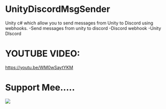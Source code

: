 # UnityDiscordMsgSender
Unity c# which allow you to send messages from Unity to Discord using webhooks.
-Send messages from unity to discord
-Discord webhook
-Unity DIscord

# YOUTUBE VIDEO:
https://youtu.be/WM0wSaytYKM
# Support Mee.....
[![](https://camo.githubusercontent.com/0a290f56e8d4bfbdd3bb41c1192ea41c8ef744a5b3e70cf7f5eb46ef97871e78/68747470733a2f2f63646e2e6275796d6561636f666665652e636f6d2f627574746f6e732f76322f617269616c2d79656c6c6f772e706e67)](https://www.buymeacoffee.com/T3R1X)   
